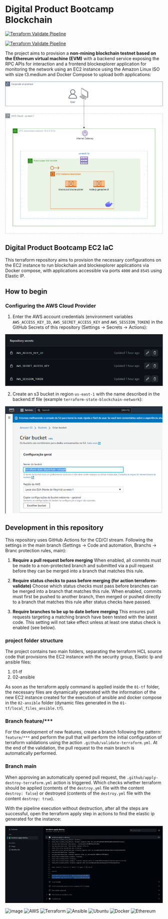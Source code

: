 # Digital Product Bootcamp Blockchain

[![Terraform Validate Pipeline](https://github.com/paulosobral/digital-product-bootcamp-ec2-iac/actions/workflows/validate-terraform.yml/badge.svg)](https://github.com/paulosobral/digital-product-bootcamp-ec2-iac/actions/wokflows/validate-terraform.yml)

[![Terraform Validate Pipeline](https://github.com/paulosobral/digital-product-bootcamp-ec2-iac/actions/workflows/apply-destroy-terraform.yml/badge.svg)](https://github.com/paulosobral/digital-product-bootcamp-ec2-iac/actions/wokflows/apply-destroy-terraform.yml)

The project aims to provision a **non-mining blockchain testnet based on the Ethereum virtual machine (EVM)** with a backend service exposing the RPC APIs for interaction and a frontend blockexplorer application for monitoring the network using an EC2 instance using the Amazon Linux ISO with size t3.medium and Docker Compose to upload both applications:

![Project architecture](./assets/bootcamp-blockchain-v2.drawio.png "Project architecture")

## Digital Product Bootcamp EC2 IaC

This terraform repository aims to provision the necessary configurations on the EC2 instance to run blockchain and blockexplorer applications via Docker compose, with applications accessible via ports `4000` and `8545` using Elastic IP.

## How to begin

### Configuring the AWS Cloud Provider

1. Enter the AWS account credentials (environment variables `AWS_ACCESS_KEY_ID`, `AWS_SECRET_ACCESS_KEY` and `AWS_SESSION_TOKEN`) in the GitHub Secrets of this repository (Settings -> Secrets -> Actions):

![Set GitHub Secrets in this repo](./assets/github-secrets.png "Set GitHub Secrets in this repo")

2. Create an s3 bucket in region `us-east-1` with the name described in the backend.tf file (example `terraform-state-blockchain-network`):

![Set GitHub Secrets in this repo](./assets/create-s3-bucket-backend-terraform.png "Set GitHub Secrets in this repo")

## Development in this repository

This repository uses GitHub Actions for the CD/CI stream. Following the settings in the main branch (Settings -> Code and automation, Branchs -> Branc protection rules, main):

1. **Require a pull request before merging**
When enabled, all commits must be made to a non-protected branch and submitted via a pull request before they can be merged into a branch that matches this rule.

2. **Require status checks to pass before merging (for action terraform-validate)**
Choose which status checks must pass before branches can be merged into a branch that matches this rule. When enabled, commits must first be pushed to another branch, then merged or pushed directly to a branch that matches this rule after status checks have passed.

3. **Require branches to be up to date before merging**
This ensures pull requests targeting a matching branch have been tested with the latest code. This setting will not take effect unless at least one status check is enabled (see below).

### project folder structure

The project contains two main folders, separating the terraform HCL source code that provisions the EC2 instance with the security group, Elastic Ip and ansible files:

1. 01-tf
2. 02-ansible

As soon as the terraform apply command is applied inside the `01-tf` folder, the necessary files are dynamically generated with the information of the new EC2 instance created for the execution of ansible and docker compose in the `02-ansible` folder (dynamic files generated in the `01-tf/local_files_ansible.tf`).

### Branch feature/***

For the development of new features, create a branch following the pattern: `feature/***` and perform the pull that will perform the initial configuration of terraform validations using the action `.github/validate-terraform.yml`. At the end of the validation, the pull request to the main branch is automatically performed.

### Branch main

When approving an automatically opened pull request, the `.github/apply-destroy-terraform.yml` action is triggered. Which checks whether terraform should be applied (contents of the `destroy.yml` file with the content `destroy: false`) or destroyed (contents of the `destroy.yml` file with the content `destroy: true`).

With the pipeline execution without destruction, after all the steps are successful, open the terraform apply step in actions to find the elastic ip generated for the instance:

![GitHub Actions Success Elastic IP](./assets/gitaction-ec2-success-elastic-ip.png "GitHub Actions Success Elastic IP")

![image](https://img.shields.io/badge/GitHub-100000?style=for-the-badge&logo=github&logoColor=white) ![AWS](https://img.shields.io/badge/AWS-%23FF9900.svg?style=for-the-badge&logo=amazon-aws&logoColor=white) ![Terraform](https://img.shields.io/badge/terraform-%235835CC.svg?style=for-the-badge&logo=terraform&logoColor=white) ![Ansible](https://img.shields.io/badge/ansible-%231A1918.svg?style=for-the-badge&logo=ansible&logoColor=white) ![Ubuntu](https://img.shields.io/badge/Ubuntu-E95420?style=for-the-badge&logo=ubuntu&logoColor=white) ![Docker](https://img.shields.io/badge/docker-%230db7ed.svg?style=for-the-badge&logo=docker&logoColor=white) ![Ethereum](https://img.shields.io/badge/Ethereum-3C3C3D?style=for-the-badge&logo=Ethereum&logoColor=white)